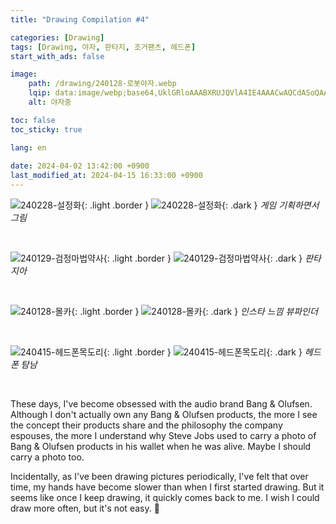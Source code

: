 ```yaml
---
title: "Drawing Compilation #4"

categories: [Drawing]
tags: [Drawing, 야자, 판타지, 조거팬츠, 헤드폰]
start_with_ads: false

image:
    path: /drawing/240128-로봇야자.webp
    lqip: data:image/webp;base64,UklGRloAAABXRUJQVlA4IE4AAACwAQCdASoQAAgAAgA0JQBOgB36ciQAAP73Zxg8nMfva2Os143DTtvMAxoT1TRUfxmUiXdGG2V8tdhdRzeD1G4Kyg7P6bSZH60qEDAgAAA=
    alt: 야자중

toc: false
toc_sticky: true

lang: en
 
date: 2024-04-02 13:42:00 +0900
last_modified_at: 2024-04-15 16:33:00 +0900
---
```


![240228-설정화](/drawing/240228-설정화.webp){: .light .border }
![240228-설정화](/drawing/240228-설정화.webp){: .dark }
_게임 기획하면서 그림_

<br>

![240129-검정마법약사](/drawing/240129-검정마법약사.webp){: .light .border }
![240129-검정마법약사](/drawing/240129-검정마법약사.webp){: .dark }
_판타지아_

<br>

![240128-몰카](/drawing/240128-카메라.webp){: .light .border }
![240128-몰카](/drawing/240128-카메라.webp){: .dark }
_인스타 느낌 뷰파인더_

<br>

![240415-헤드폰목도리](/drawing/240415-헤드폰목도리.webp){: .light .border }
![240415-헤드폰목도리](/drawing/240415-헤드폰목도리.webp){: .dark }
_헤드폰 탐남_

<br>

These days, I've become obsessed with the audio brand Bang & Olufsen. Although I don't actually own any Bang & Olufsen products, the more I see the concept their products share and the philosophy the company espouses, the more I understand why Steve Jobs used to carry a photo of Bang & Olufsen products in his wallet when he was alive. Maybe I should carry a photo too.

Incidentally, as I've been drawing pictures periodically, I've felt that over time, my hands have become slower than when I first started drawing. But it seems like once I keep drawing, it quickly comes back to me. I wish I could draw more often, but it's not easy. 🥲